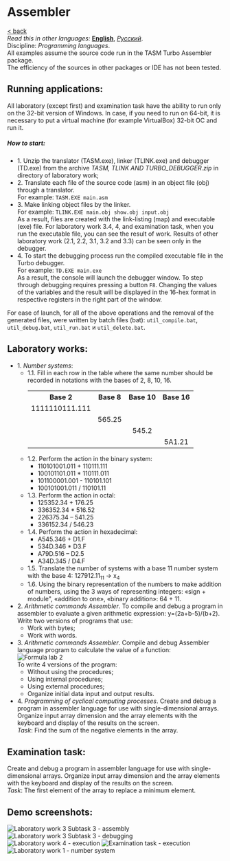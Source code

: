 # Assembler
[&lt; back](../)  
*Read this in other languages:* **[English](README.en.md)**, *[Русский](README.md)*.  
Discipline: *Programming languages*.  
All examples assume the source code run in the TASM Turbo Assembler package.  
The efficiency of the sources in other packages or IDE has not been tested.

## Running applications:
All laboratory (except first) and examination task have the ability to run only on the 32-bit version of Windows. In case, if you need to run on 64-bit, it is necessary to put a virtual machine (for example VirtualBox) 32-bit OC and run it.  
##### How to start:
* 1. Unzip the translator (TASM.exe), linker (TLINK.exe) and debugger (TD.exe) from the archive *TASM, TLINK AND TURBO_DEBUGGER.zip* in directory of laboratory work;
* 2. Translate each file of the source code (asm) in an object file (obj) through a translator.  
For example: ```TASM.EXE main.asm```
* 3. Make linking object files by the linker.  
For example: ```TLINK.EXE main.obj show.obj input.obj```  
As a result, files are created with the link-listing (map) and executable (exe) file. For laboratory work 3.4, 4, and examination task, when you run the executable file, you can see the result of work.
Results of other laboratory work (2.1, 2.2, 3.1, 3.2 and 3.3) can be seen only in the debugger.
* 4. To start the debugging process run the compiled executable file in the Turbo debugger.  
For example: ```TD.EXE main.exe```  
As a result, the console will launch the debugger window. To step through debugging requires pressing a button ```F8```. Changing the values ​​of the variables and the result will be displayed in the 16-hex format in respective registers in the right part of the window.  

For ease of launch, for all of the above operations and the removal of the generated files, were written by batch files (bat): ```util_compile.bat```, ```util_debug.bat```, ```util_run.bat``` и ```util_delete.bat```.

## Laboratory works:
* 1. *Number systems*:
  * 1.1. Fill in each row in the table where the same number should be recorded in notations with the bases of 2, 8, 10, 16.<table><tbody><tr><th>Base 2</th><th>Base 8</th><th>Base 10</th><th>Base 16</th></tr><tr><td align="center">1111110111.111</td><td></td><td></td><td></td></tr><tr><td></td><td align="center">565.25</td><td></td><td></td></tr><tr><td></td><td></td><td align="center">545.2</td><td></td></tr><tr><td></td><td></td><td></td><td align="center">5A1.21</td></tr></tbody></table>
  * 1.2. Perform the action in the binary system:<ul><li>110101001.011 + 110111.111</li><li>100101101.011 * 110111.011</li><li>101100001.001 - 110101.101</li><li>100101001.011 / 110101.11</li></ul>
  * 1.3. Perform the action in octal:<ul><li>125352.34 + 176.25</li><li>336352.34 * 516.52</li><li>226375.34 – 541.25</li><li>336152.34 / 546.23</li></ul>
  * 1.4. Perform the action in hexadecimal:<ul><li>A545.346 + D1.F</li><li>534D.346 * D3.F</li><li>A79D.516 – D2.5</li><li>A34D.345 / D4.F</li></ul>
  * 1.5. Translate the number of systems with a base 11 number system with the base 4: 127912.11<sub>11</sub> &rarr; x<sub>4</sub>
  * 1.6. Using the binary representation of the numbers to make addition of numbers, using the 3 ways of representing integers: «sign + module", «addition to one», «binary addition»: 64 + 11.
* 2. *Arithmetic commands Assembler*. To compile and debug a program in assembler to evaluate a given arithmetic expression: y=(2a+b-5)/(b+2). Write two versions of programs that use:
  * Work with bytes;
  * Work with words.
* 3. *Arithmetic commands Assembler*. Compile and debug Assembler language program to calculate the value of a function:  
![Formula lab 2](screenshots/task2_formula.png)  
To write 4 versions of the program:
  * Without using the procedures;
  * Using internal procedures;
  * Using external procedures;
  * Organize initial data input and output results.
* 4. *Programming of cyclical computing processes*. Create and debug a program in assembler language for use with single-dimensional arrays. Organize input array dimension and the array elements with the keyboard and display of the results on the screen.  
*Task*: Find the sum of the negative elements in the array.  

## Examination task:
Create and debug a program in assembler language for use with single-dimensional arrays. Organize input array dimension and the array elements with the keyboard and display of the results on the screen.  
*Task*: The first element of the array to replace a minimum element.

## Demo screenshots:

![Laboratory work 3 Subtask 3 - assembly](screenshots/lab33_1.png)
![Laboratory work 3 Subtask 3 - debugging](screenshots/lab33_2.png)
![Laboratory work 4 - execution](screenshots/lab4.png)
![Examination task - execution](screenshots/exam_task.png)
![Laboratory work 1 - number system](screenshots/lab1.png)
